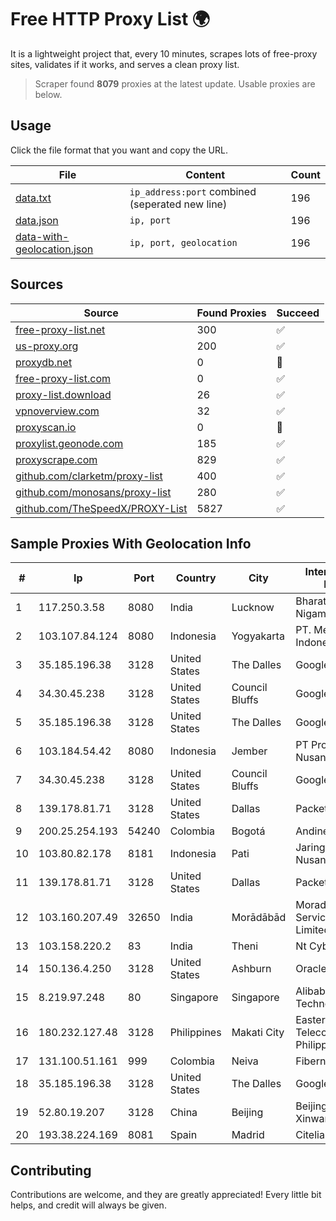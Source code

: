 
# Free HTTP Proxy List 🌍

It is a lightweight project that, every 10 minutes, scrapes lots of free-proxy sites, validates if it works, and serves a clean proxy list.


> Scraper found **8079** proxies at the latest update. Usable proxies are below.

## Usage

Click the file format that you want and copy the URL.


|File|Content|Count|
|----|-------|-----|
|[data.txt](https://raw.githubusercontent.com/themiralay/Proxy-List-World/master/data.txt)|`ip_address:port` combined (seperated new line)|196|
|[data.json](https://raw.githubusercontent.com/themiralay/Proxy-List-World/master/data.json)|`ip, port`|196|
|[data-with-geolocation.json](https://raw.githubusercontent.com/themiralay/Proxy-List-World/master/data-with-geolocation.json)|`ip, port, geolocation`|196|

## Sources

|Source|Found Proxies|Succeed|
|------|-------------|-------|
|[free-proxy-list.net](https://free-proxy-list.net)|300|✅|
|[us-proxy.org](https://www.us-proxy.org)|200|✅|
|[proxydb.net](http://proxydb.net)|0|🚫|
|[free-proxy-list.com](https://free-proxy-list.com/?page=&port=&type%5B%5D=http&type%5B%5D=https&up_time=0&search=Search)|0|✅|
|[proxy-list.download](https://www.proxy-list.download/HTTP)|26|✅|
|[vpnoverview.com](https://vpnoverview.com/privacy/anonymous-browsing/free-proxy-servers)|32|✅|
|[proxyscan.io](https://www.proxyscan.io)|0|🚫|
|[proxylist.geonode.com](https://proxylist.geonode.com/api/proxy-list?limit=300&page=1&sort_by=lastChecked&sort_type=desc&protocols=http,https)|185|✅|
|[proxyscrape.com](https://api.proxyscrape.com/v2/?request=displayproxies&protocol=http&timeout=10000&country=all&ssl=all&anonymity=all)|829|✅|
|[github.com/clarketm/proxy-list](https://raw.githubusercontent.com/clarketm/proxy-list/master/proxy-list-raw.txt)|400|✅|
|[github.com/monosans/proxy-list](https://raw.githubusercontent.com/monosans/proxy-list/main/proxies/http.txt)|280|✅|
|[github.com/TheSpeedX/PROXY-List](https://raw.githubusercontent.com/TheSpeedX/PROXY-List/master/http.txt)|5827|✅|


## Sample Proxies With Geolocation Info

|#|Ip|Port|Country|City|Internet Service Provider|
|-|--|----|-------|----|-------------------------|
|1|117.250.3.58|8080|India|Lucknow|Bharat Sanchar Nigam Ltd|
|2|103.107.84.124|8080|Indonesia|Yogyakarta|PT. Media Jaringan Indonesia|
|3|35.185.196.38|3128|United States|The Dalles|Google LLC|
|4|34.30.45.238|3128|United States|Council Bluffs|Google LLC|
|5|35.185.196.38|3128|United States|The Dalles|Google LLC|
|6|103.184.54.42|8080|Indonesia|Jember|PT Proxi Jaringan Nusantara|
|7|34.30.45.238|3128|United States|Council Bluffs|Google LLC|
|8|139.178.81.71|3128|United States|Dallas|Packet Host, Inc.|
|9|200.25.254.193|54240|Colombia|Bogotá|Andinet ON Line|
|10|103.80.82.178|8181|Indonesia|Pati|Jaringanku Sarana Nusantara|
|11|139.178.81.71|3128|United States|Dallas|Packet Host, Inc.|
|12|103.160.207.49|32650|India|Morādābād|Moradabad Internet Services Private Limited|
|13|103.158.220.2|83|India|Theni|Nt Cybronet Pvt Ltd|
|14|150.136.4.250|3128|United States|Ashburn|Oracle Corporation|
|15|8.219.97.248|80|Singapore|Singapore|Alibaba (US) Technology Co., Ltd.|
|16|180.232.127.48|3128|Philippines|Makati City|Eastern Telecommunications Philippines, Inc.|
|17|131.100.51.161|999|Colombia|Neiva|Fibernet TV SAS|
|18|35.185.196.38|3128|United States|The Dalles|Google LLC|
|19|52.80.19.207|3128|China|Beijing|Beijing Guanghuan Xinwang Digital|
|20|193.38.224.169|8081|Spain|Madrid|Citelia s.a.|



## Contributing

Contributions are welcome, and they are greatly appreciated! Every
little bit helps, and credit will always be given.

